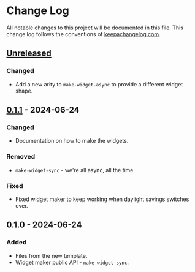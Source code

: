 # Change Log
All notable changes to this project will be documented in this file. This change log follows the conventions of [keepachangelog.com](http://keepachangelog.com/).

## [Unreleased]
### Changed
- Add a new arity to `make-widget-async` to provide a different widget shape.

## [0.1.1] - 2024-06-24
### Changed
- Documentation on how to make the widgets.

### Removed
- `make-widget-sync` - we're all async, all the time.

### Fixed
- Fixed widget maker to keep working when daylight savings switches over.

## 0.1.0 - 2024-06-24
### Added
- Files from the new template.
- Widget maker public API - `make-widget-sync`.

[Unreleased]: https://sourcehost.site/your-name/clojure-course/compare/0.1.1...HEAD
[0.1.1]: https://sourcehost.site/your-name/clojure-course/compare/0.1.0...0.1.1
